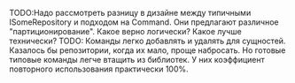TODO:Надо рассмотреть разницу в дизайне между типичными ISomeRepository и
подходом на Command. Они предлагают различное "партиционирование". Какое верно
логически? Какое лучше технически?
TODO: Команды легко добавлять и удалять для сущностей. Казалось бы репозитории,
когда их мало, проще набросать. Но готовые типовые команды легче втащить из
библиотек. У них коэффициент повторного использования практически 100%.
